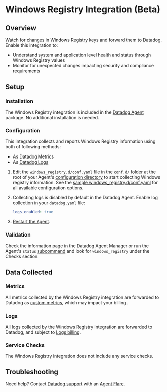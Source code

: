 # Windows Registry Integration (Beta)

## Overview

Watch for changes in Windows Registry keys and forward them to Datadog. Enable this integration to:

- Understand system and application level health and status through Windows Registry values
- Monitor for unexpected changes impacting security and compliance requirements

## Setup

### Installation

The Windows Registry integration is included in the [Datadog Agent][1] package. No additional installation is needed.

### Configuration

This integration collects and reports Windows Registry information using both of following methods:

- As [Datadog Metrics][2]
- As [Datadog Logs][3]


1. Edit the `windows_registry.d/conf.yaml` file in the `conf.d/` folder at the root of your Agent's [configuration directory][4] to start collecting Windows registry information. See the [sample windows_registry.d/conf.yaml][5] for all available configuration options.

2. Collecting logs is disabled by default in the Datadog Agent. Enable log collection in your `datadog.yaml` file: 

    ```yaml
    logs_enabled: true
    ```

3. [Restart the Agent][6].


### Validation

Check the information page in the Datadog Agent Manager or run the Agent's `status` [subcommand][7] and look for `windows_registry` under the Checks section.

## Data Collected

### Metrics

All metrics collected by the Windows Registry integration are forwarded to Datadog as [custom metrics][11], which may impact your billing .

### Logs

All logs collected by the Windows Registry integration are forwarded to Datadog, and subject to [Logs billing][8].

### Service Checks

The Windows Registry integration does not include any service checks.

## Troubleshooting

Need help? Contact [Datadog support][9] with an [Agent Flare][10].

[1]: https://app.datadoghq.com/account/settings/agent/latest?platform=windows
[2]: https://docs.datadoghq.com/metrics/#overview
[3]: https://docs.datadoghq.com/logs/
[4]: https://docs.datadoghq.com/agent/configuration/agent-configuration-files/?tab=agentv6v7#agent-configuration-directory
[5]: https://github.com/DataDog/datadog-agent/blob/main/cmd/agent/dist/conf.d/windows_registry.d/conf.yaml.example
[6]: https://docs.datadoghq.com/agent/guide/agent-commands/#start-stop-and-restart-the-agent
[7]: https://docs.datadoghq.com/agent/basic_agent_usage/windows/?tab=gui#agent-status-and-information
[8]: https://docs.datadoghq.com/account_management/billing/log_management/
[9]: https://docs.datadoghq.com/help/
[10]:https://docs.datadoghq.com/agent/troubleshooting/send_a_flare/?tab=agentv6v7
[11]:https://docs.datadoghq.com/account_management/billing/custom_metrics/?tab=countrate
